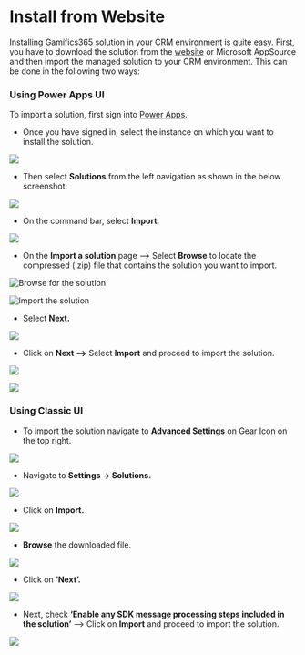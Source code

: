 # Install from Website

Installing Gamifics365 solution in your CRM environment is quite easy. First, you have to download the solution from the [website](https://www.inogic.com/product/productivity-apps/gamification-motivation-engagement-performance-management-dynamics-365-crm) or Microsoft AppSource and then import the managed solution to your CRM environment. This can be done in the following two ways:

### Using Power Apps UI

To import a solution, first sign into [Power Apps](https://make.powerapps.com/?utm\_source=padocs\&utm\_medium=linkinadoc\&utm\_campaign=referralsfromdoc).

* Once you have signed in, select the instance on which you want to install the solution.

![](../../.gitbook/assets/Powerapps\_1.png)

* Then select **Solutions** from the left navigation as shown in the below screenshot:

![](<../../.gitbook/assets/Powerapps\_2 (1).png>)

* On the command bar, select **Import**.

![](<../../.gitbook/assets/Powerapps\_3 (2).png>)

* On the **Import a solution** page --> Select **Browse** to locate the compressed (.zip) file that contains the solution you want to import.

![Browse for the solution](../../.gitbook/assets/Powerapps\_4.png)

![Import the solution](<../../.gitbook/assets/Powerapps\_5 (1).png>)

* Select **Next.**

![](../../.gitbook/assets/Powerapps\_6.png)

* Click on **Next -->** Select **Import** and proceed to import the solution.

![](<../../.gitbook/assets/Powerapps\_7 (1).png>)

![](../../.gitbook/assets/Powerapps\_8.png)

### Using Classic UI

* To import the solution navigate to **Advanced Settings** on Gear Icon on the top right.

![](../../.gitbook/assets/Install\_0.1.png)

* Navigate to **Settings -> Solutions.**

![](../../.gitbook/assets/Install\_0.2.png)

* Click on **Import.**

![](../../.gitbook/assets/Install\_0.3.png)

* **Browse** the downloaded file.

![](<../../.gitbook/assets/Install\_1 (6).png>)

* Click on **‘Next’.**

![](<../../.gitbook/assets/Install\_2 (4).png>)

* Next, check **‘Enable any SDK message processing steps included in the solution’** --> Click on **Import** and proceed to import the solution.

![](<../../.gitbook/assets/Install\_3 (3).png>)
